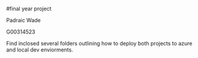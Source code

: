 #final year project

Padraic Wade

G00314523

Find inclosed several folders outlining how to deploy both projects to azure and local dev enviorments.